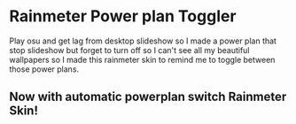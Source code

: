 # Rainmeter Power plan Toggler
Play osu and get lag from desktop slideshow so I made a power plan that stop slideshow but forget to turn off so I can't see all my beautiful wallpapers so I made this rainmeter skin to remind me to toggle between those power plans.
## Now with automatic powerplan switch Rainmeter Skin!
